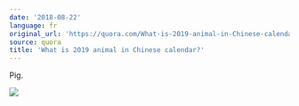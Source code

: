```yaml
---
date: '2018-08-22'
language: fr
original_url: 'https://quora.com/What-is-2019-animal-in-Chinese-calendar/answer/Clément-Renaud'
source: quora
title: 'What is 2019 animal in Chinese calendar?'
---
```


Pig.

![](main-qimg-28f06b25d0e00befad775f830c39b188.png)
